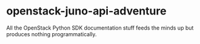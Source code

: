 # openstack-juno-api-adventure
All the OpenStack Python SDK documentation stuff feeds the minds up but produces nothing programmatically.
